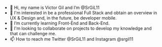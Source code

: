 - 👋 Hi, my name is Victor Gil and I’m @SrGiL11
- 👀 I'm interested in be a professional Full Stack and obtain an overview in UX & Design and, in the future, be developer mobile.
- 🌱 I’m currently learning Front-End and Back-End.
- 💞️ I'm looking to collaborate on projects to develop my knowledge and that can challenge me.
- 📫 How to reach me Twitter @SrGiL11 and Instagram @srgil11

<!---
SrGiL11/SrGiL11 is a ✨ special ✨ repository because its `README.md` (this file) appears on your GitHub profile.
You can click the Preview link to take a look at your changes.
--->
